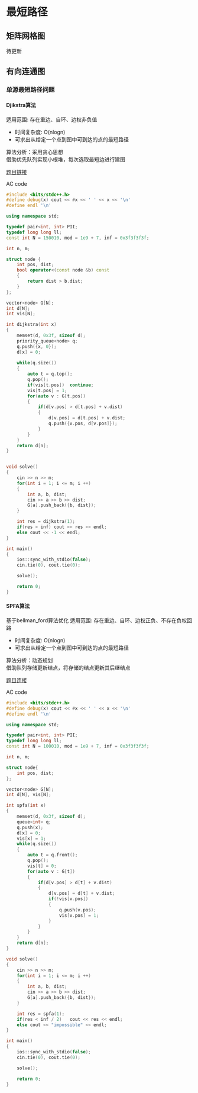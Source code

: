 # 最短路径

## 矩阵网格图
待更新

## 有向连通图
### 单源最短路径问题
#### Djikstra算法  
适用范围: 存在重边、自环、边权非负值   
* 时间复杂度: O(nlogn)   
* 可求出从给定一个点到图中可到达的点的最短路径   

算法分析：采用贪心思想  
借助优先队列实现小根堆，每次选取最短边进行建图  

[题目链接](https://www.acwing.com/problem/content/description/852/)

AC code
``` c++
#include <bits/stdc++.h>
#define debug(x) cout << #x << ' ' << x << '\n'
#define endl '\n'

using namespace std;

typedef pair<int, int> PII;
typedef long long ll;
const int N = 150010, mod = 1e9 + 7, inf = 0x3f3f3f3f;

int n, m;

struct node {
	int pos, dist;
	bool operator<(const node &b) const
	{
		return dist > b.dist;
	}
};

vector<node> G[N];
int d[N];
int vis[N];

int dijkstra(int x)
{
	memset(d, 0x3f, sizeof d);
	priority_queue<node> q;
	q.push({x, 0});
	d[x] = 0;
	
	while(q.size())
	{
		auto t = q.top();
		q.pop();
		if(vis[t.pos])	continue;
		vis[t.pos] = 1;
		for(auto v : G[t.pos])
		{
			if(d[v.pos] > d[t.pos] + v.dist)
			{
				d[v.pos] = d[t.pos] + v.dist;
				q.push({v.pos, d[v.pos]});
			}
		}
	}
	return d[n];
}


void solve()
{
	cin >> n >> m;
	for(int i = 1; i <= m; i ++)
	{
		int a, b, dist;
		cin >> a >> b >> dist;
		G[a].push_back({b, dist});
	}

	int res = dijkstra(1);
	if(res < inf) cout << res << endl;
	else cout << -1 << endl;
}

int main()
{
	ios::sync_with_stdio(false);
	cin.tie(0), cout.tie(0);

	solve();

	return 0;
}
```

#### SPFA算法  
基于bellman_ford算法优化
适用范围: 存在重边、自环、边权正负、不存在负权回路   

* 时间复杂度: O(nlogn)   
* 可求出从给定一个点到图中可到达的点的最短路径  

算法分析：动态规划  
借助队列存储更新结点，将存储的结点更新其后继结点  

[题目连接](https://www.acwing.com/problem/content/853/)

AC code
``` c++
#include <bits/stdc++.h>
#define debug(x) cout << #x << ' ' << x << '\n'
#define endl '\n'

using namespace std;

typedef pair<int, int> PII;
typedef long long ll;
const int N = 100010, mod = 1e9 + 7, inf = 0x3f3f3f3f;

int n, m;

struct node{
	int pos, dist;
};

vector<node> G[N];
int d[N], vis[N];

int spfa(int x)
{
	memset(d, 0x3f, sizeof d);
	queue<int> q;
	q.push(x);
	d[x] = 0;
	vis[x] = 1;
	while(q.size())
	{
		auto t = q.front();
		q.pop();
		vis[t] = 0;
		for(auto v : G[t])
		{
			if(d[v.pos] > d[t] + v.dist)
			{
				d[v.pos] = d[t] + v.dist;
				if(!vis[v.pos])
				{
				    q.push(v.pos);
				    vis[v.pos] = 1;
				}
			}
		}
	}
	return d[n];
}

void solve()
{
	cin >> n >> m;
	for(int i = 1; i <= m; i ++)
	{
		int a, b, dist;
		cin >> a >> b >> dist;
		G[a].push_back({b, dist});
	}

	int res = spfa(1);
	if(res < inf / 2)	cout << res << endl;
	else cout << "impossible" << endl;
}

int main()
{
	ios::sync_with_stdio(false);
	cin.tie(0), cout.tie(0);

	solve();

	return 0;
}
```



